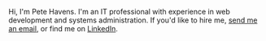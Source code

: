 Hi, I'm Pete Havens. I'm an IT professional with experience in web development and systems administration. If you'd like to hire me, [send me an email](mailto:peter.havens@gmail.com), or find me on [LinkedIn](https://www.linkedin.com/in/peter-havens/).
